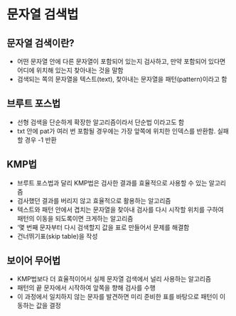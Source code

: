 # 문자열 검색법
## 문자열 검색이란?
- 어떤 문자열 안에 다른 문자열이 포함되어 있는지 검사하고, 만약 포함되어 있다면 어디에 위치해 있는지 찾아내는 것을 말함
- 검색되는 쪽의 문자열을 텍스트(text), 찾아내는 문자열을 패턴(pattern)이라고 함

## 브루트 포스법
- 선형 검색을 단순하게 확장한 알고리즘이라서 단순법 이라고도 함
- txt 안에 pat가 여러 번 포함될 경우에는 가장 앞쪽에 위치한 인덱스를 반환함. 실패할 경우 -1 반환

## KMP법
- 브루트 포스법과 달리 KMP법은 검사한 결과를 효율적으로 사용할 수 있는 알고리즘
- 검사했던 결과를 버리지 않고 효율적으로 활용하는 알고리즘
- 텍스트와 패턴 안에서 겹치는 문자열을 찾아내 검사를 다시 시작할 위치를 구하여 패턴의 이동을 되도록이면 크게하는 알고리즘
- ‘몇 번째 문자부터 다시 검색할지 값을 표로 만들어서 문제를 해결함
- 건너뛰기표(skip table)을 작성

## 보이어 무어법
- KMP법보다 더 효율적이어서 실제 문자열 검색에서 널리 사용하는 알고리즘
- 패턴의 끝 문자에서 시작하여 앞쪽을 향해 검사를 수행
- 이 과정에서 일치하지 않는 문자를 발견하면 미리 준비한 표를 바탕으로 패턴이 이동하는 값을 결정